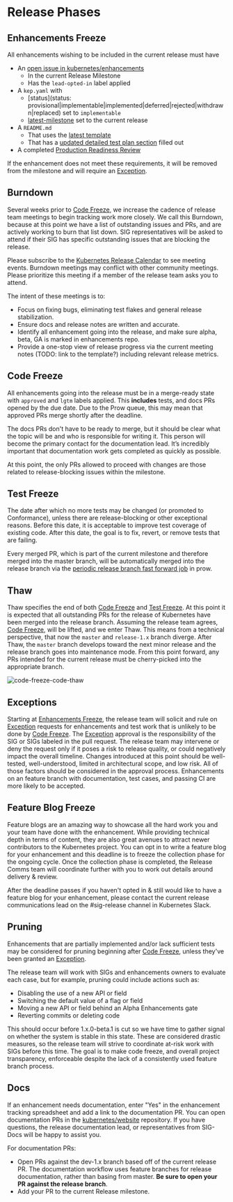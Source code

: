 # Release Phases

## Enhancements Freeze

All enhancements wishing to be included in the current release must have

* An [open issue in kubernetes/enhancements](https://github.com/kubernetes/enhancements/issues/)
  * In the current Release Milestone
  * Has the `lead-opted-in` label applied
* A `kep.yaml` with
  * [status](status: provisional|implementable|implemented|deferred|rejected|withdrawn|replaced) set to `implementable`
  * [latest-milestone](latest-milestone: "v1.19") set to the current release
* A `README.md`
  * That uses the [latest template](https://github.com/kubernetes/enhancements/tree/master/keps/NNNN-kep-template)
  * That has a [updated detailed test plan section](https://github.com/kubernetes/enhancements/blob/master/keps/NNNN-kep-template/README.md?plain=1#L257-L328) filled out
* A completed [Production Readiness Review](https://github.com/kubernetes/enhancements/blob/master/docs/glossary.md#production-readiness-review-prr)

If the enhancement does not meet these requirements, it will be removed from the
milestone and will require an [Exception].

## Burndown

Several weeks prior to [Code Freeze], we increase the cadence of release team meetings
to begin tracking work more closely. We call this Burndown, because at this
point we have a list of outstanding issues and PRs, and are actively working to
burn that list down. SIG representatives will be asked to attend if their SIG has
specific outstanding issues that are blocking the release.

Please subscribe to the [Kubernetes Release Calendar] to see meeting events. Burndown meetings
may conflict with other community meetings. Please prioritize this meeting if
a member of the release team asks you to attend.

The intent of these meetings is to:

* Focus on fixing bugs, eliminating test flakes and general release
  stabilization.
* Ensure docs and release notes are written and accurate.
* Identify all enhancement going into the release, and make sure alpha, beta, GA
  is marked in enhancements repo.
* Provide a one-stop view of release progress via the current meeting notes (TODO: link to the template?) including relevant release metrics.

## Code Freeze

All enhancements going into the release must be in a merge-ready state with
`approved` and `lgtm` labels applied. This **includes**
tests, and docs PRs opened by the due date. Due to the Prow queue, this may mean
that approved PRs merge shortly after the deadline.

The docs PRs don't have to be ready to merge, but it should be clear what the
topic will be and who is responsible for writing it. This person will become the
primary contact for the documentation lead. It’s incredibly important that
documentation work gets completed as quickly as possible.

At this point, the only PRs allowed to proceed with changes are those
related to release-blocking issues within the milestone.

## Test Freeze

The date after which no more tests may be changed (or promoted to Conformance),
unless there are release-blocking or other exceptional reasons. Before
this date, it is acceptable to improve test coverage of existing code. After
this date, the goal is to fix, revert, or remove tests that are failing.

Every merged PR, which is part of the current milestone and therefore merged into
the master branch, will be automatically merged into the release branch via the
[periodic release branch fast forward job](https://testgrid.k8s.io/sig-release-releng-blocking#git-repo-kubernetes-fast-forward)
in prow.

## Thaw

Thaw specifies the end of both [Code Freeze] and [Test Freeze]. At this point 
it is expected that all outstanding PRs for the release of Kubernetes have been
merged into the release branch. Assuming the release team agrees,
[Code Freeze], will be lifted, and we enter Thaw. This means from a 
technical perspective, that now the `master` and `release-1.x` branch diverge.
After Thaw, the `master` branch develops toward the next minor release and the
release branch goes into maintenance mode. From this point forward, any PRs
intended for the current release must be cherry-picked into the appropriate
branch.

![code-freeze-code-thaw](code-freeze-code-thaw.svg "Code Freeze to Thaw")

## Exceptions

Starting at [Enhancements Freeze], the release team will solicit and rule on
[Exception] requests for enhancements and test work that is unlikely to be done
by [Code Freeze]. The [Exception] approval is the responsibility of the SIG or SIGs
labeled in the pull request. The release team may intervene or deny the request
only if it poses a risk to release quality, or could negatively impact the overall
timeline. Changes introduced at this point should be well-tested,
well-understood, limited in architectural scope, and low risk.  All of those
factors should be considered in the approval process.  Enhancements on an
feature branch with documentation, test cases, and passing CI are more likely to
be accepted.

## Feature Blog Freeze

Feature blogs are an amazing way to showcase all the hard work you and your team
have done with the enhancement. While providing technical depth in terms of content,
they are also great avenues to attract newer contributors to the Kubernetes project.
You can opt in to write a feature blog for your enhancement and this deadline is to
freeze the collection phase for the ongoing cycle. Once the collection phase is
completed, the Release Comms team will coordinate further with you to work out details
around delivery & review.

After the deadline passes if you haven't opted in & still would like to have a feature
blog for your enhancement, please contact the current release communications lead on
the #sig-release channel in Kubernetes Slack.

## Pruning

Enhancements that are partially implemented and/or lack sufficient tests may be
considered for pruning beginning after [Code Freeze], unless they've been
granted an [Exception].

The release team will work with SIGs and enhancements owners to evaluate each
case, but for example, pruning could include actions such as:

* Disabling the use of a new API or field
* Switching the default value of a flag or field
* Moving a new API or field behind an Alpha Enhancements gate
* Reverting commits or deleting code

This should occur before 1.x.0-beta.1 is cut so we have time to gather signal
on whether the system is stable in this state. These are considered drastic
measures, so the release team will strive to coordinate at-risk work with SIGs
before this time. The goal is to make code freeze, and overall project
transparency, enforceable despite the lack of a consistently used feature branch
process.

## Docs

If an enhancement needs documentation, enter "Yes" in the enhancement tracking
spreadsheet and add a link to the documentation PR. You can open documentation
PRs in the [kubernetes/website] repository. If you have questions, the release
documentation lead, or representatives from SIG-Docs will be happy to assist
you.

For documentation PRs:

* Open PRs against the dev-1.x branch based off of the current release PR. The
  documentation workflow uses feature branches for release documentation, rather
than basing from master. **Be sure to open your PR against the release branch**.
* Add your PR to the current Release milestone.

[kubernetes/website]: https://github.com/kubernetes/website
[Kubernetes Release Calendar]: https://bit.ly/k8s-release-cal
[Exception]: ./EXCEPTIONS.md
[Code Freeze]: #code-freeze
[Test Freeze]: #test-freeze
[Enhancements Freeze]: #enhancements-freeze
